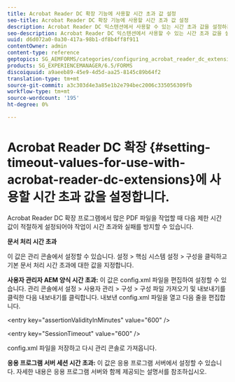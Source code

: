 ```yaml
---
title: Acrobat Reader DC 확장 기능에 사용할 시간 초과 값 설정
seo-title: Acrobat Reader DC 확장 기능에 사용할 시간 초과 값 설정
description: Acrobat Reader DC 익스텐션에서 사용할 수 있는 시간 초과 값을 설정하는 방법을 알아봅니다.
seo-description: Acrobat Reader DC 익스텐션에서 사용할 수 있는 시간 초과 값을 설정하는 방법을 알아봅니다.
uuid: d6d072a0-0a30-417a-98b1-df8b4ff8f911
contentOwner: admin
content-type: reference
geptopics: SG_AEMFORMS/categories/configuring_acrobat_reader_dc_extensions
products: SG_EXPERIENCEMANAGER/6.5/FORMS
discoiquuid: a9aeeb89-45e9-4d5d-aa25-8145c89b64f2
translation-type: tm+mt
source-git-commit: a3c303d4e3a85e1b2e794bec2006c335056309fb
workflow-type: tm+mt
source-wordcount: '195'
ht-degree: 0%

---
```



# Acrobat Reader DC 확장 {#setting-timeout-values-for-use-with-acrobat-reader-dc-extensions}에 사용할 시간 초과 값을 설정합니다.

Acrobat Reader DC 확장 프로그램에서 많은 PDF 파일을 작업할 때 다음 제한 시간 값이 적절하게 설정되어야 작업이 시간 초과와 실패를 방지할 수 있습니다.

**문서 처리 시간 초과**

이 값은 관리 콘솔에서 설정할 수 있습니다. 설정 > 핵심 시스템 설정 > 구성을 클릭하고 기본 문서 처리 시간 초과에 대한 값을 지정합니다.

**사용자 관리자 AEM 양식 시간 초과:** 이 값은 config.xml 파일을 편집하여 설정할 수 있습니다. 관리 콘솔에서 설정 > 사용자 관리 > 구성 > 구성 파일 가져오기 및 내보내기를 클릭한 다음 내보내기를 클릭합니다. 내보낸 config.xml 파일을 열고 다음 줄을 편집합니다.

&lt;entry key=&quot;assertionValidityInMinutes&quot; value=&quot;600&quot; />

&lt;entry key=&quot;SessionTimeout&quot; value=&quot;600&quot; />

config.xml 파일을 저장하고 다시 관리 콘솔로 가져옵니다.

**응용 프로그램 서버 세션 시간 초과:** 이 값은 응용 프로그램 서버에서 설정할 수 있습니다. 자세한 내용은 응용 프로그램 서버와 함께 제공되는 설명서를 참조하십시오.
